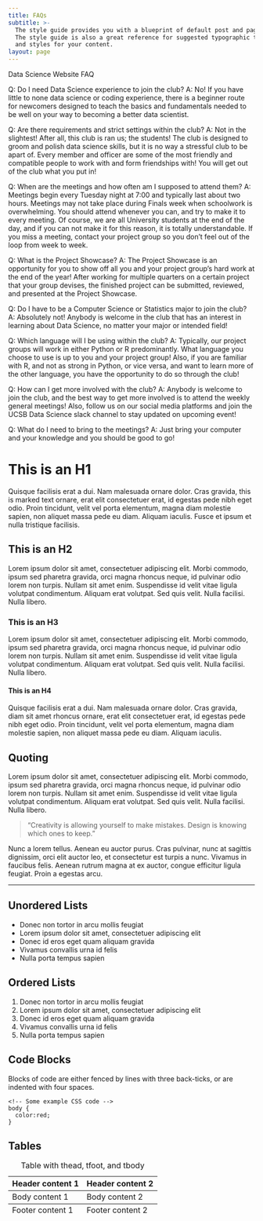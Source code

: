 ```yaml
---
title: FAQs
subtitle: >-
  The style guide provides you with a blueprint of default post and page styles.
  The style guide is also a great reference for suggested typographic treatment
  and styles for your content.
layout: page
---
```


Data Science Website FAQ

Q: Do I need Data Science experience to join the club?
A: No! If you have little to none data science or coding experience, there is a beginner route for newcomers designed to teach the basics and fundamentals needed to be well on your way to becoming a better data scientist.

Q: Are there requirements and strict settings within the club?
A: Not in the slightest! After all, this club is ran us; the students! The club is designed to groom and polish data science skills, but it is no way a stressful club to be apart of. Every member and officer are some of the most friendly and compatible people to work with and form friendships with! You will get out of the club what you put in!

Q: When are the meetings and how often am I supposed to attend them?
A: Meetings begin every Tuesday night at 7:00 and typically last about two hours. Meetings may not take place during Finals week when schoolwork is overwhelming. You should attend whenever you can, and try to make it to every meeting. Of course, we are all University students at the end of the day, and if you can not make it for this reason, it is totally understandable. If you miss a meeting, contact your project group so you don’t feel out of the loop from week to week.

Q: What is the Project Showcase?
A: The Project Showcase is an opportunity for you to show off all you and your project group’s hard work at the end of the year! After working for multiple quarters on a certain project that your group devises, the finished project can be submitted, reviewed, and presented at the Project Showcase.

Q: Do I have to be a Computer Science or Statistics major to join the club?
A: Absolutely not! Anybody is welcome in the club that has an interest in learning about Data Science, no matter your major or intended field!

Q: Which language will I be using within the club?
A: Typically, our project groups will work in either Python or R predominantly. What language you choose to use is up to you and your project group! Also, if you are familiar with R, and not as strong in Python, or vice versa, and want to learn more of the other language, you have the opportunity to do so through the club!

Q: How can I get more involved with the club?
A: Anybody is welcome to join the club, and the best way to get more involved is to attend the weekly general meetings! Also, follow us on our social media platforms and join the UCSB Data Science slack channel to stay updated on upcoming event!

Q: What do I need to bring to the meetings?
A: Just bring your computer and your knowledge and you should be good to go!


# This is an H1

Quisque facilisis erat a dui. Nam malesuada ornare dolor. Cras gravida, this is marked text ornare, erat elit consectetuer erat, id egestas pede nibh eget odio. Proin tincidunt, velit vel porta elementum, magna diam molestie sapien, non aliquet massa pede eu diam. Aliquam iaculis. Fusce et ipsum et nulla tristique facilisis.

## This is an H2

Lorem ipsum dolor sit amet, consectetuer adipiscing elit. Morbi commodo, ipsum sed pharetra gravida, orci magna rhoncus neque, id pulvinar odio lorem non turpis. Nullam sit amet enim. Suspendisse id velit vitae ligula volutpat condimentum. Aliquam erat volutpat. Sed quis velit. Nulla facilisi. Nulla libero.

### This is an H3

Lorem ipsum dolor sit amet, consectetuer adipiscing elit. Morbi commodo, ipsum sed pharetra gravida, orci magna rhoncus neque, id pulvinar odio lorem non turpis. Nullam sit amet enim. Suspendisse id velit vitae ligula volutpat condimentum. Aliquam erat volutpat. Sed quis velit. Nulla facilisi. Nulla libero.

#### This is an H4

Quisque facilisis erat a dui. Nam malesuada ornare dolor. Cras gravida, diam sit amet rhoncus ornare, erat elit consectetuer erat, id egestas pede nibh eget odio. Proin tincidunt, velit vel porta elementum, magna diam molestie sapien, non aliquet massa pede eu diam. Aliquam iaculis.

## Quoting

Lorem ipsum dolor sit amet, consectetuer adipiscing elit. Morbi commodo, ipsum sed pharetra gravida, orci magna rhoncus neque, id pulvinar odio lorem non turpis. Nullam sit amet enim. Suspendisse id velit vitae ligula volutpat condimentum. Aliquam erat volutpat. Sed quis velit. Nulla facilisi. Nulla libero.

>&ldquo;Creativity is allowing yourself to make mistakes. Design is knowing which ones to keep.&rdquo;

Nunc a lorem tellus. Aenean eu auctor purus. Cras pulvinar, nunc at sagittis dignissim, orci elit auctor leo, et consectetur est turpis a nunc. Vivamus in faucibus felis. Aenean rutrum magna at ex auctor, congue efficitur ligula feugiat. Proin a egestas arcu.

<hr />

## Unordered Lists

+ Donec non tortor in arcu mollis feugiat
+ Lorem ipsum dolor sit amet, consectetuer adipiscing elit
+ Donec id eros eget quam aliquam gravida
+ Vivamus convallis urna id felis
+ Nulla porta tempus sapien

## Ordered Lists

1. Donec non tortor in arcu mollis feugiat
2. Lorem ipsum dolor sit amet, consectetuer adipiscing elit
3. Donec id eros eget quam aliquam gravida
4. Vivamus convallis urna id felis
5. Nulla porta tempus sapien

## Code Blocks

Blocks of code are either fenced by lines with three back-ticks, or are indented with four spaces.

```
<!-- Some example CSS code -->
body {
  color:red;
}
```

## Tables

<table>
    <caption>Table with thead, tfoot, and tbody</caption>
  <thead>
    <tr>
      <th>Header content 1</th>
      <th>Header content 2</th>
    </tr>
  </thead>
  <tbody>
    <tr>
      <td>Body content 1</td>
      <td>Body content 2</td>
    </tr>
  </tbody>
  <tfoot>
    <tr>
      <td>Footer content 1</td>
      <td>Footer content 2</td>
    </tr>
  </tfoot>
</table>
